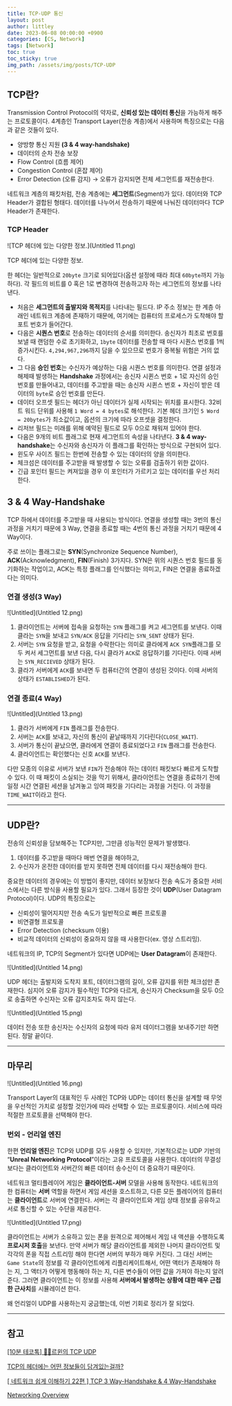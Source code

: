 ```yaml
---
title: TCP-UDP 통신
layout: post
author: littley
date: 2023-06-08 00:00:00 +0900
categories: [CS, Network]
tags: [Network]
toc: true
toc_sticky: true
img_path: /assets/img/posts/TCP-UDP
---
```


## TCP란?

Transmission Control Protocol의 약자로, **신뢰성 있는 데이터 통신**을 가능하게 해주는 프로토콜이다. 4계층인 Transport Layer(전송 계층)에서 사용하며 특징으로는 다음과 같은 것들이 있다.

- 양방향 통신 지원 **(3 & 4 way-handshake)**
- 데이터의 순차 전송 보장
- Flow Control (흐름 제어)
- Congestion Control (혼잡 제어)
- Error Detection (오류 감지) → 오류가 감지되면 전체 세그먼트를 재전송한다.

네트워크 계층의 패킷처럼, 전송 계층에는 **세그먼트**(Segment)가 있다. 데이터와 TCP Header가 결합된 형태다. 데이터를 나누어서 전송하기 때문에 나눠진 데이터마다 TCP Header가 존재한다.

### TCP Header

![TCP 헤더에 있는 다양한 정보.](Untitled 11.png)

TCP 헤더에 있는 다양한 정보.

한 헤더는 일반적으로 `20byte` 크기로 되어있다(옵션 설정에 때라 최대 `60byte`까지 가능하다). 각 필드의 비트를 0 혹은 1로 변경하여 전송하고자 하는 세그먼트의 정보를 나타낸다.

- 처음은 **세그먼트의 출발지와 목적지**를 나타내는 필드다. IP 주소 정보는 한 계층 아래인 네트워크 계층에 존재하기 때문에, 여기에는 컴퓨터의 프로세스가 도착해야 할 포트 번호가 들어간다.
- 다음은 **시퀀스 번호**로 전송하는 데이터의 순서를 의미한다. 송신자가 최초로 번호를 보낼 때 랜덤한 수로 초기화하고, `1byte` 데이터를 전송할 때 마다 시퀀스 번호를 1씩 증가시킨다. `4,294,967,296`까지 담을 수 있으므로 번호가 중복될 위험은 거의 없다.
- 그 다음 **승인 번호**는 수신자가 예상하는 다음 시퀀스 번호를 의미한다. 연결 설정과 해제때 발생하는 **Handshake** 과정에서는 송신자 시퀸스 번호 + 1로 자신의 승인 번호를 만들어내고, 데이터를 주고받을 때는 송신자 시퀸스 번호 + 자신이 받은 데이터의 `byte`로 승인 번호를 만든다.
- 데이터 오프셋 필드는 헤더가 아닌 데이터가 실제 시작되는 위치를 표시한다. 32비트 워드 단위를 사용해 `1 Word = 4 bytes`로 해석한다. 기본 헤더 크기인 `5 Word = 20bytes`가 최소값이고, 옵션의 크기에 따라 오프셋을 결정한다.
- 리저브 필드는 미래를 위해 예약된 필드로 모두 0으로 채워져 있어야 한다.
- 다음은 9개의 비트 플래그로 현재 세그먼트의 속성을 나타낸다. **3 & 4 way-handshake**는 수신자와 송신자가 이 플래그를 확인하는 방식으로 구현되어 있다.
- 윈도우 사이즈 필드는 한번에 전송할 수 있는 데이터의 양을 의미한다.
- 체크섬은 데이터를 주고받을 때 발생할 수 있는 오류를 검출하기 위한 값이다.
- 긴급 포인터 필드는 켜져있을 경우 이 포인터가 가르키고 있는 데이터를 우선 처리한다.

## 3 & 4 Way-Handshake

TCP 하에서 데이터를 주고받을 때 사용되는 방식이다. 연결을 생성할 때는 3번의 통신 과정을 거치기 때문에 3 Way, 연결을 종료할 때는 4번의 통신 과정을 거치기 때문에 4 Way이다.

주로 쓰이는 플래그로는 **SYN**(Synchronize Sequence Number), **ACK**(Acknowledgment), **FIN**(Finish) 3가지다. SYN은 위의 시퀀스 번호 필드를 동기화하는 작업이고, ACK는 특정 플래그를 인식했다는 의미고, FIN은 연결을 종료하겠다는 의미다.

### 연결 생성(3 Way)

![Untitled](Untitled 12.png)

1. 클라이언트는 서버에 접속을 요청하는 `SYN` 플래그를 켜고 세그먼트를 보낸다. 이때 클라는 `SYN`을 보내고 `SYN/ACK` 응답을 기다리는 `SYN_SENT` 상태가 된다.
2. 서버는 `SYN` 요청을 받고, 요청을 수락한다는 의미로 클라에게 `ACK SYN`플래그를 모두 켜서 세그먼트를 보낸 다음, 다시 클라가 `ACK`로 응답하기를 기다린다. 이때 서버는 `SYN_RECIEVED` 상태가 된다.
3. 클라가 서버에게 `ACK`를 보내면 두 컴퓨터간의 연결이 생성된 것이다. 이때 서버의 상태가 `ESTABLISHED`가 된다.

### 연결 종료(4 Way)

![Untitled](Untitled 13.png)

1. 클라가 서버에게 `FIN` 플래그를 전송한다.
2. 서버는 `ACK`를 보내고, 자신의 통신이 끝날때까지 기다린다(`CLOSE_WAIT`).
3. 서버가 통신이 끝났으면, 클라에게 연결이 종료되었다고 `FIN` 플래그를 전송한다.
4. 클라이언트는 확인했다는 신호 `ACK`를 보낸다.

다만 모종의 이유로 서버가 보낸 `FIN`가 전송해야 하는 데이터 패킷보다 빠르게 도착할 수 있다. 이 때 패킷이 소실되는 것을 막기 위해서, 클라이언트는 연결을 종료하기 전에 일정 시간 연결된 세션을 남겨놓고 잉여 패킷을 기다리는 과정을 거친다. 이 과정을 `TIME_WAIT`이라고 한다.

---

## UDP란?

전송의 신뢰성을 담보해주는 TCP지만, 그만큼 성능적인 문제가 발생했다. 

1. 데이터를 주고받을 때마다 매번 연결을 해야하고, 
2. 수신자가 온전한 데이터를 받지 못하면 전체 데이터를 다시 재전송해야 한다. 

중요한 데이터의 경우에는 이 방법이 좋지만, 데이터 보장보다 전송 속도가 중요한 서비스에서는 다른 방식을 사용할 필요가 있다. 그래서 등장한 것이 **UDP**(User Datagram Protocol)이다. UDP의 특징으로는

- 신뢰성이 떨어지지만 전송 속도가 일반적으로 빠른 프로토콜
- 비연결형 프로토콜
- Error Detection (checksum 이용)
- 비교적 데이터의 신뢰성이 중요하지 않을 때 사용한다(ex. 영상 스트리밍).

네트워크의 IP, TCP의 Segment가 있다면 UDP에는 **User Datagram**이 존재한다.

![Untitled](Untitled 14.png)

UDP 헤더는 출발지와 도착지 포트, 데이터그램의 길이, 오류 감지를 위한 체크섬만 존재한다. 심지어 오류 감지가 필수적인 TCP와 다르게, 송신자가 Checksum을 모두 0으로 송출하면 수신자는 오류 감지조차도 하지 않는다.

![Untitled](Untitled 15.png)

데이터 전송 또한 송신자는 수신자의 요청에 따라 유저 데이터그램을 보내주기만 하면 된다. 정말 끝이다.

---

## 마무리

![Untitled](Untitled 16.png)

Transport Layer의 대표적인 두 사례인 TCP와 UDP는 데이터 통신을 설계할 때 무엇을 우선적인 가치로 설정할 것인가에 따라 선택할 수 있는 프로토콜이다. 서비스에 따라 적절한 프로토콜을 선택해야 한다.

### 번외 - 언리얼 엔진

한편 **언리얼 엔진**은 TCP와 UDP를 모두 사용할 수 있지만, 기본적으로는 UDP 기반의 “**Unreal Networking Protocol**”이라는 고유 프로토콜을 사용한다. 데이터의 무결성 보다는 클라이언트와 서버간의 빠른 데이터 송수신이 더 중요하기 때문이다.

네트워크 멀티플레이어 게임은 **클라이언트-서버** 모델을 사용해 동작한다. 네트워크의 한 컴퓨터는 **서버** 역할을 하면서 게임 세션을 호스트하고, 다른 모든 플레이어의 컴퓨터는 **클라이언트**로 서버에 연결한다. 서버는 각 클라이언트와 게임 상태 정보를 공유하고 서로 통신할 수 있는 수단을 제공한다.

![Untitled](Untitled 17.png)

클라이언트는 서버가 소유하고 있는 폰을 원격으로 제어해서 게임 내 액션을 수행하도록 **프로시저 호출**을 보낸다. 만약 서버가 해당 클라이언트를 제외한 나머지 클라이언트 및 각각의 폰을 직접 스트리밍 해야 한다면 서버의 부하가 매우 커진다. 그 대신 서버는 `Game State`의 정보를 각 클라이언트에게 리플리케이트해서, 어떤 액터가 존재해야 하는 지, 그 액터가 어떻게 행동해야 하는 지, 다른 변수들이 어떤 값을 가져야 하는지 알려준다. 그러면 클라이언트는 이 정보를 사용해 **서버에서 발생하는 상황에 대한 매우 근접한 근사치**를 시뮬레이션 한다.

왜 언리얼이 UDP를 사용하는지 궁금했는데, 이번 기회로 정리가 잘 되었다.

---

## 참고

[[10분 테코톡] 👨‍🏫르윈의 TCP UDP](https://www.youtube.com/watch?v=ikDVGYp5dhg&t=679s)

[TCP의 헤더에는 어떤 정보들이 담겨있는걸까?](https://evan-moon.github.io/2019/11/10/header-of-tcp/)

[[ 네트워크 쉽게 이해하기 22편 ] TCP 3 Way-Handshake & 4 Way-Handshake](https://mindnet.tistory.com/entry/네트워크-쉽게-이해하기-22편-TCP-3-WayHandshake-4-WayHandshake)

[Networking Overview](https://docs.unrealengine.com/5.1/en-US/networking-overview-for-unreal-engine/)